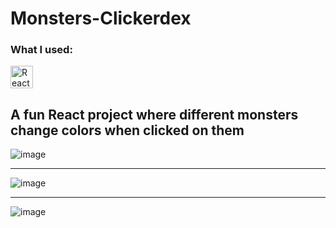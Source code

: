 # Monsters-Clickerdex
<h3>What I used:</h3>

<p align="left">
<a href="https://reactjs.org/" target="_blank" rel="noreferrer"><img src="![image](https://user-images.githubusercontent.com/91401714/195214134-31fe39b3-e4a3-4e69-8ca6-972f9b8117a3.png)](https://raw.githubusercontent.com/danielcranney/readme-generator/main/public/icons/skills/react-colored.svg)](https://reactjs.org/)" width="36" height="36" alt="React" /></a> 


<h2>A fun React project where different monsters change colors when clicked on them</h2>


![image](https://user-images.githubusercontent.com/91401714/195212160-3249103e-f3d6-46f7-85ee-406f98297d62.png)

----

![image](https://user-images.githubusercontent.com/91401714/195212225-45ac4d56-703b-4dfd-b042-e51830d64467.png)

----

![image](https://user-images.githubusercontent.com/91401714/195212254-e9a6e655-b83d-4384-8157-d48cad976ca0.png)
